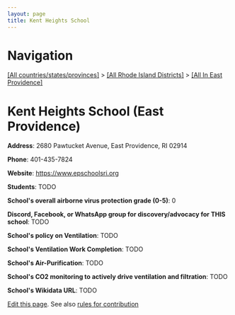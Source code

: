 ```yaml
---
layout: page
title: Kent Heights School
---
```

# Navigation

[[All countries/states/provinces]](../../..) > [[All Rhode Island Districts]](../..) > [[All In East Providence]](..)

# Kent Heights School (East Providence)

**Address**: 2680 Pawtucket Avenue, East Providence, RI 02914

**Phone**: 401-435-7824

**Website**: <https://www.epschoolsri.org>

**Students**: TODO

**School's overall airborne virus protection grade (0-5)**: 0

**Discord, Facebook, or WhatsApp group for discovery/advocacy for THIS school**: TODO

**School's policy on Ventilation**: TODO

**School's Ventilation Work Completion**: TODO

**School's Air-Purification**: TODO

**School's CO2 monitoring to actively drive ventilation and filtration**: TODO

**School's Wikidata URL**: TODO


[Edit this page](https://github.com/ventilate-schools/RI/edit/main/./East_Providence/Kent_Heights_School.md). See also [rules for contribution](../../../contribution-rules/)